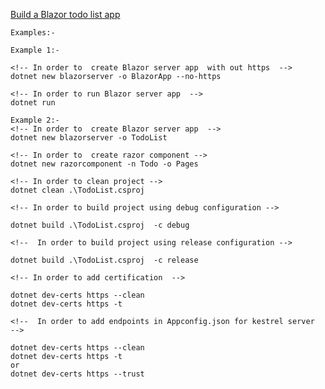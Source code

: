 [Build a Blazor todo list app](https://docs.microsoft.com/en-us/aspnet/core/tutorials/build-a-blazor-app?view=aspnetcore-3.1)

``` usefull commands 
Examples:- 

Example 1:- 

<!-- In order to  create Blazor server app  with out https  -->
dotnet new blazorserver -o BlazorApp --no-https

<!-- In order to run Blazor server app  -->
dotnet run 
```

``` Example-2
Example 2:- 
<!-- In order to  create Blazor server app  -->
dotnet new blazorserver -o TodoList

<!-- In order to  create razor component -->
dotnet new razorcomponent -n Todo -o Pages

<!-- In order to clean project -->
dotnet clean .\TodoList.csproj 

<!-- In order to build project using debug configuration -->

dotnet build .\TodoList.csproj  -c debug

<!--  In order to build project using release configuration -->

dotnet build .\TodoList.csproj  -c release

<!-- In order to add certification  -->

dotnet dev-certs https --clean
dotnet dev-certs https -t

<!--  In order to add endpoints in Appconfig.json for kestrel server  -->

dotnet dev-certs https --clean
dotnet dev-certs https -t
or 
dotnet dev-certs https --trust


```